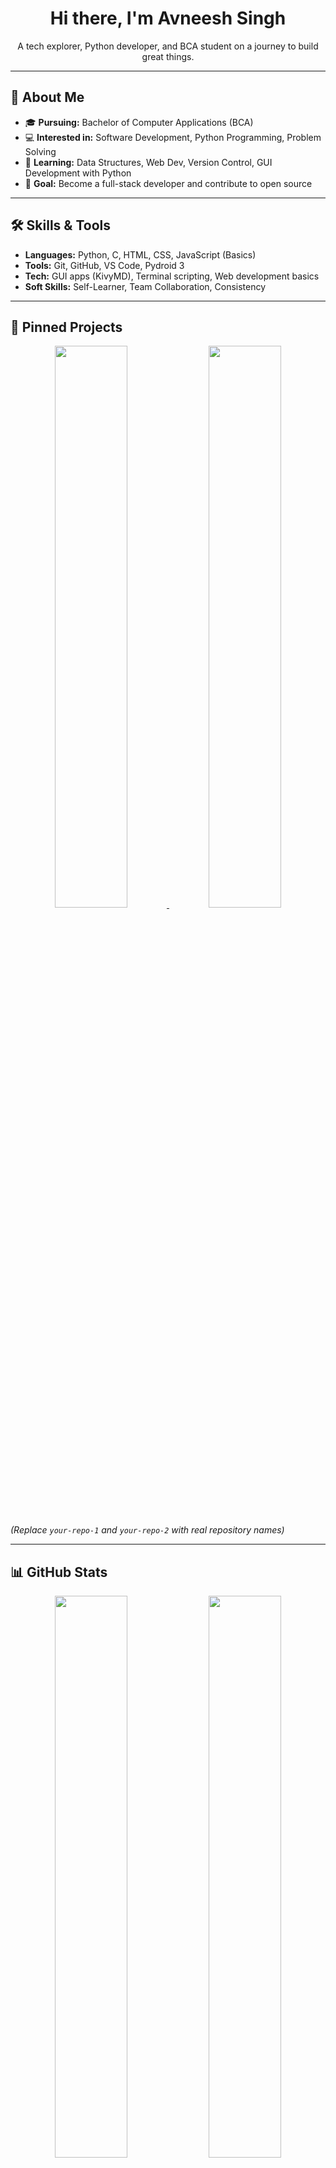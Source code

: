 <h1 align="center">Hi there, I'm Avneesh Singh</h1>
<p align="center">A tech explorer, Python developer, and BCA student on a journey to build great things.</p>

---

## 🚀 About Me

- 🎓 **Pursuing:** Bachelor of Computer Applications (BCA)  
- 💻 **Interested in:** Software Development, Python Programming, Problem Solving  
- 🌱 **Learning:** Data Structures, Web Dev, Version Control, GUI Development with Python  
- 🎯 **Goal:** Become a full-stack developer and contribute to open source  

---

## 🛠️ Skills & Tools

- **Languages:** Python, C, HTML, CSS, JavaScript (Basics)  
- **Tools:** Git, GitHub, VS Code, Pydroid 3  
- **Tech:** GUI apps (KivyMD), Terminal scripting, Web development basics  
- **Soft Skills:** Self-Learner, Team Collaboration, Consistency  

---

## 📌 Pinned Projects

<p align="center">
  <a href="https://github.com/avneeshsingh0">
    <img width="48%" src="https://github-readme-stats.vercel.app/api/pin/?username=avneeshsingh0&repo=your-repo-1&theme=radical" />
  </a>
  <a href="https://github.com/avneeshsingh0">
    <img width="48%" src="https://github-readme-stats.vercel.app/api/pin/?username=avneeshsingh0&repo=your-repo-2&theme=radical" />
  </a>
</p>

*(Replace `your-repo-1` and `your-repo-2` with real repository names)*

---

## 📊 GitHub Stats

<p align="center">
  <img width="48%" src="https://github-readme-stats.vercel.app/api?username=avneeshsingh0&show_icons=true&theme=radical" />
  <img width="48%" src="https://github-readme-streak-stats.herokuapp.com/?user=avneeshsingh0&theme=radical" />
</p>

---

## 🏆 GitHub Trophies

<p align="center">
  <img src="https://github-profile-trophy.vercel.app/?username=avneeshsingh0&theme=radical&no-bg=true&margin-w=10" />
</p>

---

## 📈 Contribution Graph

<p align="center">
  <img src="https://github-readme-activity-graph.vercel.app/graph?username=avneeshsingh0&theme=github-dark" />
</p>

---

## 🤝 Connect with Me

- **GitHub:** [@avneeshsingh0](https://github.com/avneeshsingh0)  
- **LinkedIn:** *(Add your link here)*  
- **Email:** *(Add your email here if you want)*  

---

> “Consistency and curiosity are the two wings of a developer.”
